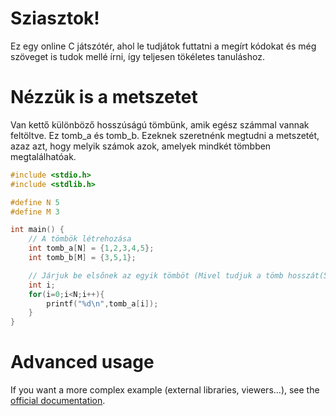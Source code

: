 # Sziasztok!

Ez egy online C játszótér, ahol le tudjátok futtatni a megírt kódokat és még szöveget is tudok mellé írni, így teljesen tökéletes tanuláshoz.

# Nézzük is a metszetet
Van kettő különböző hosszúságú tömbünk, amik egész számmal vannak feltöltve. Ez tomb_a és tomb_b.
Ezeknek szeretnénk megtudni a metszetét, azaz azt, hogy melyik számok azok, amelyek mindkét tömbben megtalálhatóak.

```C runnable
#include <stdio.h>
#include <stdlib.h>

#define N 5
#define M 3

int main() {
    // A tömbök létrehozása
    int tomb_a[N] = {1,2,3,4,5};
    int tomb_b[M] = {3,5,1};

    // Járjuk be elsőnek az egyik tömböt (Mivel tudjuk a tömb hosszát(5), ezért for ciklussal célszerű ezt megtenni)
    int i;
    for(i=0;i<N;i++){
        printf("%d\n",tomb_a[i]);
    }
}

```

# Advanced usage

If you want a more complex example (external libraries, viewers...), see the [official documentation](https://tech.io/playgrounds/408/tech-io-documentation).
